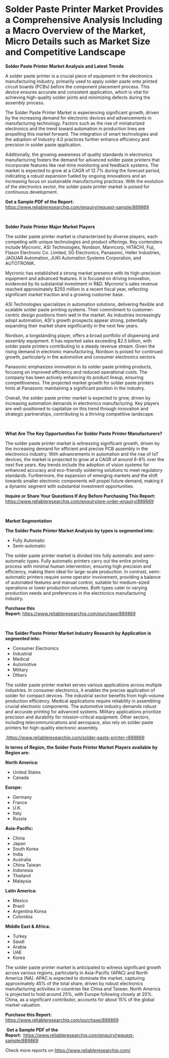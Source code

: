 <p><h1>Solder Paste Printer Market Provides a Comprehensive Analysis Including a Macro Overview of the Market, Micro Details such as Market Size and Competitive Landscape</h1></p><p><strong>Solder Paste Printer Market Analysis and Latest Trends</strong></p>
<p><p>A solder paste printer is a crucial piece of equipment in the electronics manufacturing industry, primarily used to apply solder paste onto printed circuit boards (PCBs) before the component placement process. This device ensures accurate and consistent application, which is vital for achieving high-quality solder joints and minimizing defects during the assembly process.</p><p>The Solder Paste Printer Market is experiencing significant growth, driven by the increasing demand for electronic devices and advancements in manufacturing technology. Factors such as the rise of miniaturized electronics and the trend toward automation in production lines are propelling this market forward. The integration of smart technologies and the adoption of Industry 4.0 practices further enhance efficiency and precision in solder paste application.</p><p>Additionally, the growing awareness of quality standards in electronics manufacturing fosters the demand for advanced solder paste printers that incorporate features like real-time monitoring and feedback systems. The market is expected to grow at a CAGR of 12.7% during the forecast period, indicating a robust expansion fueled by ongoing innovations and an increasing focus on sustainable manufacturing practices. With the evolution of the electronics sector, the solder paste printer market is poised for continuous development.</p></p>
<p><strong>Get a Sample PDF of the Report:&nbsp;</strong> <a href="https://www.reliableresearchiq.com/enquiry/request-sample/889869?utm_campaign=3441&utm_medium=2&utm_source=Github&utm_content=ia&utm_term=08042025&utm_id=solder-paste-printer">https://www.reliableresearchiq.com/enquiry/request-sample/889869</a></p>
<p>&nbsp;</p>
<p><strong>Solder Paste Printer Major Market Players</strong></p>
<p><p>The solder paste printer market is characterized by diverse players, each competing with unique technologies and product offerings. Key contenders include Mycronic, ASI Technologies, Nordson, Manncorp, HITACHI, Fuji, Flason Electronic Co. Limited, SG Electronics, Panasonic, Heller Industries, JAGUAR Automation, JUKI Automation Systems Corporation, and AUTOTRONIK.</p><p>Mycronic has established a strong market presence with its high-precision equipment and advanced features. It is focused on driving innovation, evidenced by its substantial investment in R&D. Mycronic's sales revenue reached approximately $250 million in a recent fiscal year, reflecting significant market traction and a growing customer base.</p><p>ASI Technologies specializes in automation solutions, delivering flexible and scalable solder paste printing systems. Their commitment to customer-centric design positions them well in the market. As industries increasingly adopt automation, ASI's growth prospects appear strong, potentially expanding their market share significantly in the next few years.</p><p>Nordson, a longstanding player, offers a broad portfolio of dispensing and assembly equipment. It has reported sales exceeding $2.5 billion, with solder paste printers contributing to a steady revenue stream. Given the rising demand in electronic manufacturing, Nordson is poised for continued growth, particularly in the automotive and consumer electronics sectors.</p><p>Panasonic emphasizes innovation in its solder paste printing products, focusing on improved efficiency and reduced operational costs. The company has been actively enhancing its product lineup, ensuring competitiveness. The projected market growth for solder paste printers hints at Panasonic maintaining a significant position in the industry.</p><p>Overall, the solder paste printer market is expected to grow, driven by increasing automation demands in electronics manufacturing. Key players are well-positioned to capitalize on this trend through innovation and strategic partnerships, contributing to a thriving competitive landscape.</p></p>
<p>&nbsp;</p>
<p><strong>What Are The Key Opportunities For Solder Paste Printer Manufacturers?</strong></p>
<p><p>The solder paste printer market is witnessing significant growth, driven by the increasing demand for efficient and precise PCB assembly in the electronics industry. With advancements in automation and the rise of IoT devices, the market is projected to grow at a CAGR of around 6-8% over the next five years. Key trends include the adoption of vision systems for enhanced accuracy and eco-friendly soldering solutions to meet regulatory standards. Furthermore, the expansion of emerging markets and the shift towards smaller electronic components will propel future demand, making it a dynamic segment with substantial investment opportunities.</p></p>
<p><strong>Inquire or Share Your Questions If Any Before Purchasing This Report:</strong> <a href="https://www.reliableresearchiq.com/enquiry/pre-order-enquiry/889869?utm_campaign=3441&utm_medium=2&utm_source=Github&utm_content=ia&utm_term=08042025&utm_id=solder-paste-printer">https://www.reliableresearchiq.com/enquiry/pre-order-enquiry/889869</a></p>
<p>&nbsp;</p>
<p><strong>Market Segmentation</strong></p>
<p><strong>The Solder Paste Printer Market Analysis by types is segmented into:</strong></p>
<p><ul><li>Fully Automatic</li><li>Semi-automatic</li></ul></p>
<p><p>The solder paste printer market is divided into fully automatic and semi-automatic types. Fully automatic printers carry out the entire printing process with minimal human intervention, ensuring high precision and efficiency, making them ideal for large-scale production. In contrast, semi-automatic printers require some operator involvement, providing a balance of automated features and manual control, suitable for medium-sized operations or lower production volumes. Both types cater to varying production needs and preferences in the electronics manufacturing industry.</p></p>
<p><strong>Purchase this Report:&nbsp;</strong><a href="https://www.reliableresearchiq.com/purchase/889869?utm_campaign=3441&utm_medium=2&utm_source=Github&utm_content=ia&utm_term=08042025&utm_id=solder-paste-printer">https://www.reliableresearchiq.com/purchase/889869</a></p>
<p>&nbsp;</p>
<p><strong>The Solder Paste Printer Market Industry Research by Application is segmented into:</strong></p>
<p><ul><li>Consumer Electronics</li><li>Industrial</li><li>Medical</li><li>Automotive</li><li>Military</li><li>Others</li></ul></p>
<p><p>The solder paste printer market serves various applications across multiple industries. In consumer electronics, it enables the precise application of solder for compact devices. The industrial sector benefits from high-volume production efficiency. Medical applications require reliability in assembling crucial electronic components. The automotive industry demands robust and accurate printing for advanced systems. Military applications prioritize precision and durability for mission-critical equipment. Other sectors, including telecommunications and aerospace, also rely on solder paste printers for high-quality electronic assembly.</p></p>
<p><a href="https://www.reliableresearchiq.com/solder-paste-printer-r889869?utm_campaign=3441&utm_medium=2&utm_source=Github&utm_content=ia&utm_term=08042025&utm_id=solder-paste-printer">&nbsp;https://www.reliableresearchiq.com/solder-paste-printer-r889869</a></p>
<p><strong>In terms of Region, the Solder Paste Printer Market Players available by Region are:</strong></p>
<p>
    <p> <strong> North America: </strong>
        <ul>
            <li>United States</li>
            <li>Canada</li>
        </ul>
        </p> 
    <p> <strong> Europe: </strong>
        <ul>
            <li>Germany</li>
            <li>France</li>
            <li>U.K.</li>
            <li>Italy</li>
            <li>Russia</li>
        </ul>
        </p> 
    <p> <strong> Asia-Pacific: </strong>
        <ul>
            <li>China</li>
            <li>Japan</li>
            <li>South Korea</li>
            <li>India</li>
            <li>Australia</li>
            <li>China Taiwan</li>
            <li>Indonesia</li>
            <li>Thailand</li>
            <li>Malaysia</li>
        </ul>
        </p> 
    <p> <strong> Latin America: </strong>
        <ul>
            <li>Mexico</li>
            <li>Brazil</li>
            <li>Argentina Korea</li>
            <li>Colombia</li>
        </ul>
        </p> 
    <p> <strong> Middle East & Africa: </strong>
        <ul>
            <li>Turkey</li>
            <li>Saudi</li>
            <li>Arabia</li>
            <li>UAE</li>
            <li>Korea</li>
        </ul>
    </p>
    </p>
<p><p>The solder paste printer market is anticipated to witness significant growth across various regions, particularly in Asia-Pacific (APAC) and North America (NA). APAC is expected to dominate the market, capturing approximately 45% of the total share, driven by robust electronics manufacturing activities in countries like China and Taiwan. North America is projected to hold around 25%, with Europe following closely at 20%. China, as a significant contributor, accounts for about 15% of the global market valuation.</p></p>
<p><strong>Purchase this Report: </strong><a href="https://www.reliableresearchiq.com/purchase/889869?utm_campaign=3441&utm_medium=2&utm_source=Github&utm_content=ia&utm_term=08042025&utm_id=solder-paste-printer">https://www.reliableresearchiq.com/purchase/889869</a></p>
<p>&nbsp;<strong>Get a Sample PDF of the Report:&nbsp;&nbsp;</strong><a href="https://www.reliableresearchiq.com/enquiry/request-sample/889869?utm_campaign=3441&utm_medium=2&utm_source=Github&utm_content=ia&utm_term=08042025&utm_id=solder-paste-printer">https://www.reliableresearchiq.com/enquiry/request-sample/889869</a></p>
<p><strong></strong></p>
<p>Check more reports on <a href="https://www.reliableresearchiq.com/?utm_campaign=3441&utm_medium=2&utm_source=Github&utm_content=ia&utm_term=08042025&utm_id=solder-paste-printer">https://www.reliableresearchiq.com/</a></p>